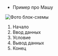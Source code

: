 + Пример про Машу

![Фото блок-схемы](C:\Users\123\Desktop\IMG_20220904_211514)

1. Начало
2. Ввод данных
3. Условие
4. Вывод данных
5. Конец
